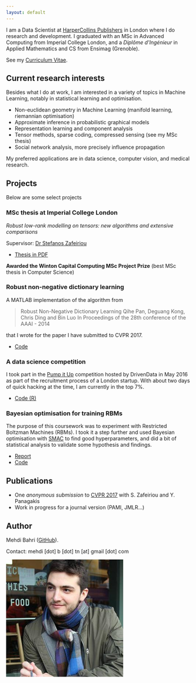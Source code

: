 ```yaml
---
layout: default
---
```


I am a Data Scientist at [HarperCollins Publishers](https://www.harpercollins.co.uk) in London where I do research and development. I graduated with an MSc in Advanced Computing from Imperial College London, and a *Diplôme d'Ingénieur* in Applied Mathematics and CS from Ensimag (Grenoble).

See my [Curriculum Vitae](./CV.pdf).

## Current research interests

Besides what I do at work, I am interested in a variety of topics in Machine Learning, notably in statistical learning and optimisation.

* Non-euclidean geometry in Machine Learning (manifold learning, riemannian optimisation)
* Approximate inference in probabilistic graphical models
* Representation learning and component analysis
* Tensor methods, sparse coding, compressed sensing (see my MSc thesis)
* Social network analysis, more precisely influence propagation

My preferred applications are in data science, computer vision, and medical research.

## Projects

Below are some select projects

### MSc thesis at Imperial College London
*Robust low-rank modelling on tensors: new algorithms and extensive comparisons*

Supervisor: [Dr Stefanos Zafeiriou](https://wp.doc.ic.ac.uk/szafeiri/)

* [Thesis in PDF](https://github.com/mbahri/msc_thesis/raw/master/MSc_Thesis_final.pdf)

**Awarded the Winton Capital Computing MSc Project Prize** (best MSc thesis in Computer Science)

### Robust non-negative dictionary learning
A MATLAB implementation of the algorithm from

> Robust Non-Negative Dictionary Learning Qihe Pan, Deguang Kong, Chris Ding and Bin Luo In Proceedings of the 28th conference of the AAAI - 2014

that I wrote for the paper I have submitted to CVPR 2017.

* [Code](https://github.com/mbahri/rnndl)

### A data science competition
I took part in the [Pump it Up](https://www.drivendata.org/competitions/7/) competition hosted by DrivenData in May 2016 as part of the recruitment process of a London startup. With about two days of quick hacking at the time, I am currently in the top 7%.

* [Code (R)](https://github.com/mbahri/pumpitup)

### Bayesian optimisation for training RBMs

The purpose of this coursework was to experiment with Restricted Boltzman Machines (RBMs). I took it a step further and used Bayesian optimisation with [SMAC](http://www.cs.ubc.ca/labs/beta/Projects/SMAC/) to find good hyperparameters, and did a bit of statistical analysis to validate some hypothesis and findings.

* [Report](https://github.com/mbahri/rbm_bayesian_optimisation/raw/master/Report/DNSDL_cw2.pdf)
* [Code](https://github.com/mbahri/rbm_bayesian_optimisation)

<!-- ### Probabilistic inference of over-diagnosis
TODO -->

## Publications
* One *anonymous submission* to [CVPR 2017](http://cvpr2017.thecvf.com) with S. Zafeiriou and Y. Panagakis
* Work in progress for a journal version (PAMI, JMLR...)


## Author

Mehdi Bahri ([GitHub](http://github.com/mbahri)).

Contact: mehdi [dot] b [dot] tn [at] gmail [dot] com

![Mehdi Bahri](./mehdi_bahri.jpg)

<!-- ### License -->

<!-- [MIT License](http://chibicode.mit-license.org/) -->

<!-- <a href="https://github.com/chibicode/solo" class="github-corner"><svg width="80" height="80" viewBox="0 0 250 250" style="fill:#151513; color:#fff; position: absolute; top: 0; border: 0; right: 0;"><path d="M0,0 L115,115 L130,115 L142,142 L250,250 L250,0 Z"></path><path d="M128.3,109.0 C113.8,99.7 119.0,89.6 119.0,89.6 C122.0,82.7 120.5,78.6 120.5,78.6 C119.2,72.0 123.4,76.3 123.4,76.3 C127.3,80.9 125.5,87.3 125.5,87.3 C122.9,97.6 130.6,101.9 134.4,103.2" fill="currentColor" style="transform-origin: 130px 106px;" class="octo-arm"></path><path d="M115.0,115.0 C114.9,115.1 118.7,116.5 119.8,115.4 L133.7,101.6 C136.9,99.2 139.9,98.4 142.2,98.6 C133.8,88.0 127.5,74.4 143.8,58.0 C148.5,53.4 154.0,51.2 159.7,51.0 C160.3,49.4 163.2,43.6 171.4,40.1 C171.4,40.1 176.1,42.5 178.8,56.2 C183.1,58.6 187.2,61.8 190.9,65.4 C194.5,69.0 197.7,73.2 200.1,77.6 C213.8,80.2 216.3,84.9 216.3,84.9 C212.7,93.1 206.9,96.0 205.4,96.6 C205.1,102.4 203.0,107.8 198.3,112.5 C181.9,128.9 168.3,122.5 157.7,114.1 C157.9,116.9 156.7,120.9 152.7,124.9 L141.0,136.5 C139.8,137.7 141.6,141.9 141.8,141.8 Z" fill="currentColor" class="octo-body"></path></svg></a><style>.github-corner:hover .octo-arm{animation:octocat-wave 560ms ease-in-out}@keyframes octocat-wave{0%,100%{transform:rotate(0)}20%,60%{transform:rotate(-25deg)}40%,80%{transform:rotate(10deg)}}@media (max-width:500px){.github-corner:hover .octo-arm{animation:none}.github-corner .octo-arm{animation:octocat-wave 560ms ease-in-out}}</style> -->
